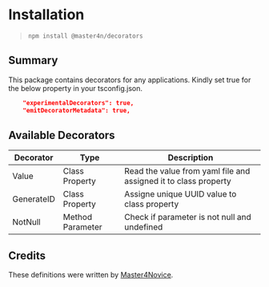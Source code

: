 # Installation

> `npm install @master4n/decorators`

## Summary

This package contains decorators for any applications. Kindly set true for the below property in your tsconfig.json.

```json
    "experimentalDecorators": true,                 
    "emitDecoratorMetadata": true, 
```

## Available Decorators

|Decorator|Type|Description|
|---|---|---|
|Value|Class Property|Read the value from yaml file and assigned it to class property|
|GenerateID|Class Property|Assigne unique UUID value to class property|
|NotNull|Method Parameter|Check if parameter is not null and undefined

## Credits

These definitions were written by [Master4Novice](https://github.com/Master4Novice).
